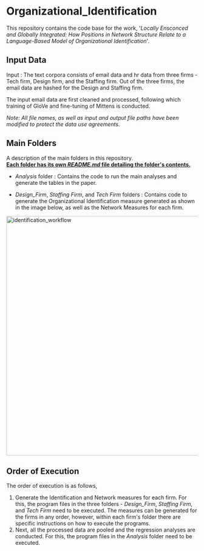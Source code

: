 # Organizational_Identification

This repository contains the code base for the work, '*Locally Ensconced and Globally Integrated: How Positions in Network Structure Relate to a Language-Based Model of Organizational Identification*'. 

**Input Data**
---
Input : The text corpora consists of email data and hr data from three firms - Tech firm, Design firm, and the Staffing firm. Out of the three firms, the email data are hashed for the Design and Staffing firm. 

The input email data are first cleaned and processed, following which training of GloVe and fine-tuning of Mittens is conducted.

*Note: All file names, as well as input and output file paths have been modified to protect the data use agreements.*

**Main Folders**
----
A description of the main folders in this repository. <br>
**<ins>Each folder has its own *README.md* file detailing the folder's contents.</ins>**

* *Analysis* folder : Contains the code to run the main analyses and generate the tables in the paper.

* *Design_Firm*, *Staffing Firm*, and *Tech Firm* folders : Contains code to generate the Organizational Identification measure generated as shown in the image below, as well as the Network Measures for each firm.

<img width="630" alt="identification_workflow" src="https://github.com/user-attachments/assets/6bbdedce-350c-464b-89f1-b76401c41f1b">


**Order of Execution**
----

The order of execution is as follows,

1. Generate the Identification and Network measures for each firm. For this, the program files in the three folders - *Design_Firm*, *Staffing Firm*, and *Tech Firm* need to be executed. The measures can be generated for the firms in any order, however, within each firm's folder there are specific instructions on how to execute the programs.
2. Next, all the processed data are pooled and the regression analyses are conducted. For this, the program files in the *Analysis* folder need to be executed.


